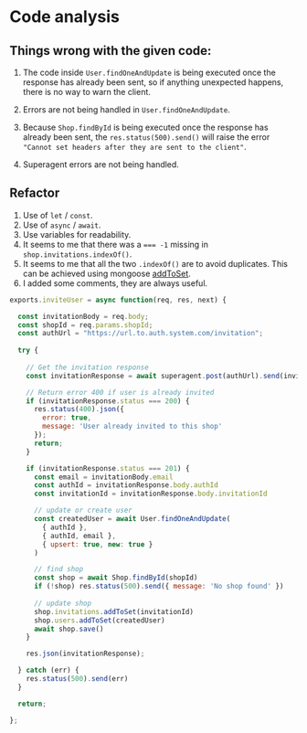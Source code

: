 # Code analysis

## Things wrong with the given code:

1. The code inside `User.findOneAndUpdate` is being executed once the response has already been sent, so if anything unexpected happens, there is no way to warn the client.

2. Errors are not being handled in `User.findOneAndUpdate`.

3. Because `Shop.findById` is being executed once the response has already been sent, the `res.status(500).send()` will raise the error `"Cannot set headers after they are sent to the client"`.

4. Superagent errors are not being handled.

## Refactor

 1. Use of `let` / `const`.
 2. Use of `async` / `await`.
 3. Use variables for readability.
 4. It seems to me that there was a `=== -1` missing in `shop.invitations.indexOf()`.
 5. It seems to me that all the two `.indexOf()` are to avoid duplicates. This can be achieved using mongoose [addToSet](https://mongoosejs.com/docs/api/array.html#mongoosearray_MongooseArray-addToSet).
 6. I added some comments, they are always useful.

```js
exports.inviteUser = async function(req, res, next) {

  const invitationBody = req.body;
  const shopId = req.params.shopId;
  const authUrl = "https://url.to.auth.system.com/invitation";
  
  try {
  
    // Get the invitation response
    const invitationResponse = await superagent.post(authUrl).send(invitationBody);

    // Return error 400 if user is already invited
    if (invitationResponse.status === 200) {
      res.status(400).json({
        error: true,
        message: 'User already invited to this shop'
      });
      return;
    }

    if (invitationResponse.status === 201) {
      const email = invitationBody.email
      const authId = invitationResponse.body.authId
      const invitationId = invitationResponse.body.invitationId

      // update or create user
      const createdUser = await User.findOneAndUpdate(
        { authId },
        { authId, email },
        { upsert: true, new: true }
      )

      // find shop
      const shop = await Shop.findById(shopId)
      if (!shop) res.status(500).send({ message: 'No shop found' })
      
      // update shop
      shop.invitations.addToSet(invitationId)
      shop.users.addToSet(createdUser)
      await shop.save()
    }

    res.json(invitationResponse);

  } catch (err) {
    res.status(500).send(err)
  }

  return;

};
```
